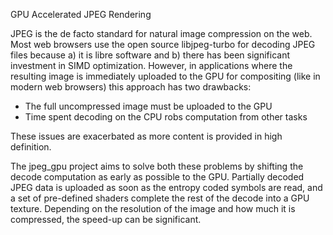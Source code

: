 GPU Accelerated JPEG Rendering

JPEG is the de facto standard for natural image compression on the web.
Most web browsers use the open source libjpeg-turbo for decoding JPEG files
 because a) it is libre software and b) there has been significant investment
 in SIMD optimization.
However, in applications where the resulting image is immediately uploaded to
 the GPU for compositing (like in modern web browsers) this approach has two
 drawbacks:

 - The full uncompressed image must be uploaded to the GPU
 - Time spent decoding on the CPU robs computation from other tasks

These issues are exacerbated as more content is provided in high definition.

The jpeg_gpu project aims to solve both these problems by shifting the decode
 computation as early as possible to the GPU.
Partially decoded JPEG data is uploaded as soon as the entropy coded symbols
 are read, and a set of pre-defined shaders complete the rest of the decode
 into a GPU texture.
Depending on the resolution of the image and how much it is compressed, the
 speed-up can be significant.
